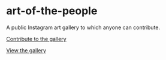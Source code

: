 # art-of-the-people
A public Instagram art gallery to which anyone can contribute.

[Contribute to the gallery](http://art-of-the-people.herokuapp.com/)

[View the gallery](https://www.instagram.com/artoftheppl/)
